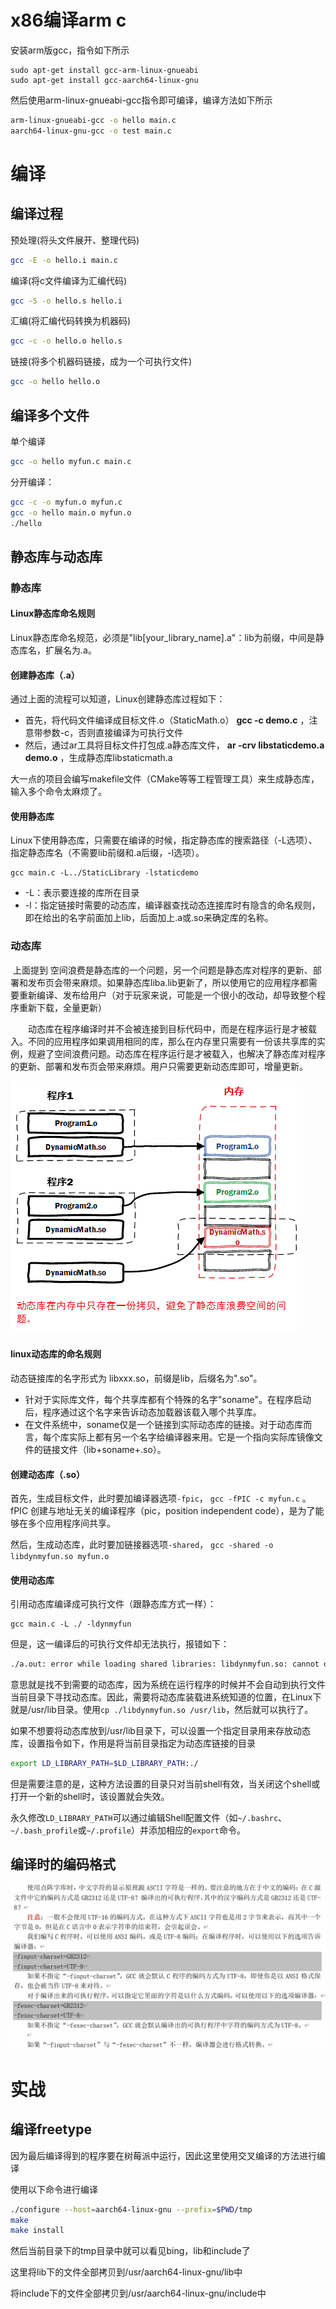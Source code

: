 # x86编译arm c

安装arm版gcc，指令如下所示

```shell
sudo apt-get install gcc-arm-linux-gnueabi
sudo apt-get install gcc-aarch64-linux-gnu
```

然后使用arm-linux-gnueabi-gcc指令即可编译，编译方法如下所示

```bash
arm-linux-gnueabi-gcc -o hello main.c
aarch64-linux-gnu-gcc -o test main.c
```

# 编译

## 编译过程

预处理(将头文件展开、整理代码)

```bash
gcc -E -o hello.i main.c
```

编译(将c文件编译为汇编代码)

```bash
gcc -S -o hello.s hello.i
```

汇编(将汇编代码转换为机器码)

```bash
gcc -c -o hello.o hello.s
```

链接(将多个机器码链接，成为一个可执行文件)

```bash
gcc -o hello hello.o
```

## 编译多个文件

单个编译

```bash
gcc -o hello myfun.c main.c
```

分开编译：

```bash
gcc -c -o myfun.o myfun.c
gcc -o hello main.o myfun.o
./hello 
```

## 静态库与动态库

### 静态库
#### Linux静态库命名规则

Linux静态库命名规范，必须是"lib[your_library_name].a"：lib为前缀，中间是静态库名，扩展名为.a。

#### 创建静态库（.a）

通过上面的流程可以知道，Linux创建静态库过程如下：

- 首先，将代码文件编译成目标文件.o（StaticMath.o） **gcc -c demo.c** ，注意带参数-c，否则直接编译为可执行文件
- 然后，通过ar工具将目标文件打包成.a静态库文件， **ar -crv libstaticdemo.a demo.o** ，生成静态库libstaticmath.a

大一点的项目会编写makefile文件（CMake等等工程管理工具）来生成静态库，输入多个命令太麻烦了。

#### 使用静态库

Linux下使用静态库，只需要在编译的时候，指定静态库的搜索路径（-L选项）、指定静态库名（不需要lib前缀和.a后缀，-l选项）。

```
gcc main.c -L../StaticLibrary -lstaticdemo
```

- -L：表示要连接的库所在目录
- -l：指定链接时需要的动态库，编译器查找动态连接库时有隐含的命名规则，即在给出的名字前面加上lib，后面加上.a或.so来确定库的名称。
### 动态库
​	上面提到 空间浪费是静态库的一个问题，另一个问题是静态库对程序的更新、部署和发布页会带来麻烦。如果静态库liba.lib更新了，所以使用它的应用程序都需要重新编译、发布给用户（对于玩家来说，可能是一个很小的改动，却导致整个程序重新下载，全量更新）

　　动态库在程序编译时并不会被连接到目标代码中，而是在程序运行是才被载入。不同的应用程序如果调用相同的库，那么在内存里只需要有一份该共享库的实例，规避了空间浪费问题。动态库在程序运行是才被载入，也解决了静态库对程序的更新、部署和发布页会带来麻烦。用户只需要更新动态库即可，增量更新。

![1433301-20210917100753673-547023515](.\assets\1433301-20210917100753673-547023515.png)

#### linux动态库的命名规则

动态链接库的名字形式为 libxxx.so，前缀是lib，后缀名为".so"。

- 针对于实际库文件，每个共享库都有个特殊的名字"soname"。在程序启动后，程序通过这个名字来告诉动态加载器该载入哪个共享库。
- 在文件系统中，soname仅是一个链接到实际动态库的链接。对于动态库而言，每个库实际上都有另一个名字给编译器来用。它是一个指向实际库镜像文件的链接文件（lib+soname+.so）。

#### 创建动态库（.so）

首先，生成目标文件，此时要加编译器选项`-fpic`， `gcc -fPIC -c myfun.c` 。fPIC 创建与地址无关的编译程序（pic，position independent code），是为了能够在多个应用程序间共享。

然后，生成动态库，此时要加链接器选项`-shared`， `gcc -shared -o libdynmyfun.so myfun.o `

#### 使用动态库

引用动态库编译成可执行文件（跟静态库方式一样）：

```
gcc main.c -L ./ -ldynmyfun
```

但是，这一编译后的可执行文件却无法执行，报错如下：

```bash
./a.out: error while loading shared libraries: libdynmyfun.so: cannot open shared object file: No such file or directory
```

​	意思就是找不到需要的动态库，因为系统在运行程序的时候并不会自动到执行文件当前目录下寻找动态库。因此，需要将动态库装载进系统知道的位置，在Linux下就是/usr/lib目录。使用`cp ./libdynmyfun.so /usr/lib`，然后就可以执行了。

如果不想要将动态库放到/usr/lib目录下，可以设置一个指定目录用来存放动态库，设置指令如下，作用是将当前目录指定为动态库链接的目录

```bash
export LD_LIBRARY_PATH=$LD_LIBRARY_PATH:./
```

但是需要注意的是，这种方法设置的目录只对当前shell有效，当关闭这个shell或打开一个新的shell时，该设置就会失效。

永久修改`LD_LIBRARY_PATH`可以通过编辑Shell配置文件（如`~/.bashrc`、`~/.bash_profile`或`~/.profile`）并添加相应的`export`命令。

## 编译时的编码格式

![image-20240623185051389](assets/image-20240623185051389.png)

# 实战

## 编译freetype

因为最后编译得到的程序要在树莓派中运行，因此这里使用交叉编译的方法进行编译

使用以下命令进行编译

```bash
./configure --host=aarch64-linux-gnu --prefix=$PWD/tmp
make
make install
```

然后当前目录下的tmp目录中就可以看见bing，lib和include了

这里将lib下的文件全部拷贝到/usr/aarch64-linux-gnu/lib中

将include下的文件全部拷贝到/usr/aarch64-linux-gnu/include中
